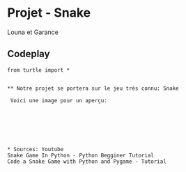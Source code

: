 # Projet - Snake 

Louna et Garance

## Codeplay

```{codeplay}
from turtle import *


** Notre projet se portera sur le jeu très connu: Snake

 Voici une image pour un aperçu: 
 






* Sources: Youtube 
Snake Game In Python - Python Begginer Tutorial 
Code a Snake Game with Python and Pygame - Tutorial 




```

